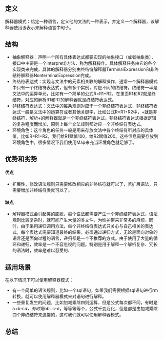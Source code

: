 ## 定义
解释器模式：给定一种语言，定义他的文法的一种表示，并定义一个解释器，该解释器使用该表示来解释语言中句子。

## 结构
- 抽象解释器：声明一个所有具体表达式都要实现的抽象接口（或者抽象类），接口中主要是一个interpret()方法，称为解释操作。具体解释任务由它的各个实现类来完成，具体的解释器分别由终结符解释器TerminalExpression和非终结符解释器NonterminalExpression完成。
- 终结符表达式：实现与文法中的元素相关联的解释操作，通常一个解释器模式中只有一个终结符表达式，但有多个实例，对应不同的终结符。终结符一半是文法中的运算单元，比如有一个简单的公式R=R1+R2，在里面R1和R2就是终结符，对应的解析R1和R2的解释器就是终结符表达式。                                
- 非终结符表达式：文法中的每条规则对应于一个非终结符表达式，非终结符表达式一般是文法中的运算符或者其他关键字，比如公式R=R1+R2中，+就是非终结符，解析+的解释器就是一个非终结符表达式。非终结符表达式根据逻辑的复杂程度而增加，原则上每个文法规则都对应一个非终结符表达式。
- 环境角色：这个角色的任务一般是用来存放文法中各个终结符所对应的具体值，比如R=R1+R2，我们给R1赋值100，给R2赋值200。这些信息需要存放到环境角色中，很多情况下我们使用Map来充当环境角色就足够了。

## 优势和劣势

#### 优点
- 扩展性，修改语法规则只需要修改相应的非终结符就可以了，若扩展语法，只需要增加非终结符类就可以了。

#### 缺点
- 解释器模式会引起类的膨胀，每个语法都需要产生一个非终结符表达式，语法规则比较复杂时，就可能产生大量的类文件，为维护带来非常多的麻烦。同时，由于采用递归调用方法，每个非终结符表达式只关心与自己相关的表达式，每个表达式需要知道最终的结果，必须通过递归方式，无论是面向对象的语言还是面向过程的语言，递归都是一个不推荐的方式。由于使用了大量的循环和递归，效率是一个不容忽视的问题。特别是用于解释一个解析复杂、冗长的语法时，效率是难以忍受的.

## 适用场景
在以下情况下可以使用解释器模式：

- 有一个简单的语法规则，比如一个sql语句，如果我们需要根据sql语句进行rm转换，就可以使用解释器模式来对语句进行解释。
- 一些重复发生的问题，比如加减乘除四则运算，但是公式每次都不同，有时是a+b-c*d，有时是a*b+c-d，等等等等个，公式千变万化，但是都是由加减乘除四个非终结符来连接的，这时我们就可以使用解释器模式。

## 总结


